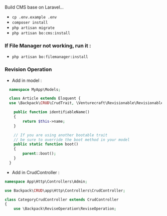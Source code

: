 Build CMS base on Laravel...

* `cp .env.example .env`
* `composer install`
* `php artisan migrate`
* `php artisan bo:cms:install`

### If File Manager not working, run it :
* `php artisan bo:filemanager:install`
### Revision Operation
* Add in model :
```php
  namespace MyApp\Models;

  class Article extends Eloquent {
  use \Backpack\CRUD\CrudTrait, \Venturecraft\Revisionable\RevisionableTrait;

    public function identifiableName()
    {
        return $this->name;
    }

    // If you are using another bootable trait
    // be sure to override the boot method in your model
    public static function boot()
    {
        parent::boot();
    }
  }
```
* Add in CrudController :
```php
namespace App\Http\Controllers\Admin;

use Backpack\CRUD\app\Http\Controllers\CrudController;

class CategoryCrudController extends CrudController
{
    use \Backpack\ReviseOperation\ReviseOperation;
```
